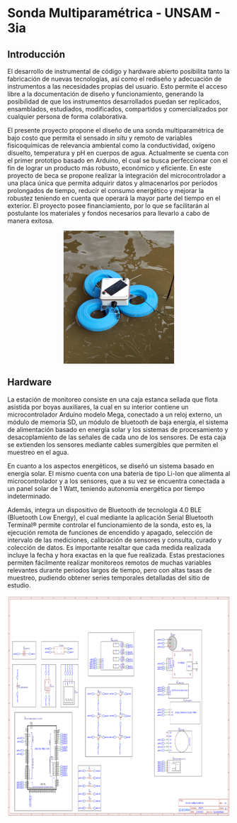 # Sonda Multiparamétrica - UNSAM - 3ia

## Introducción
El desarrollo de instrumental de código y hardware abierto posibilita tanto la fabricación de nuevas tecnologías, así como el rediseño y adecuación de instrumentos a las necesidades propias del usuario. Esto permite el acceso libre a la documentación de diseño y funcionamiento, generando la posibilidad de que los instrumentos desarrollados puedan ser replicados, ensamblados, estudiados, modificados, compartidos y comercializados por cualquier persona de forma colaborativa. 

El presente proyecto propone el diseño de una sonda multiparamétrica de bajo costo que permita el sensado _in situ_ y remoto de variables fisicoquímicas de relevancia ambiental como la conductividad, oxígeno disuelto, temperatura y pH en cuerpos de agua. Actualmente se cuenta con el primer prototipo basado en Arduino, el cual se busca perfeccionar con el fin de lograr un producto más robusto, económico y eficiente. En este proyecto de beca se propone realizar la integración del microcontrolador a una placa única que permita adquirir datos y almacenarlos por períodos prolongados de tiempo, reducir el consumo energético y mejorar la robustez teniendo en cuenta que operará la mayor parte del tiempo en el exterior. El proyecto posee financiamiento, por lo que se facilitarán al postulante los materiales y fondos necesarios para llevarlo a cabo de manera exitosa.

<p align="center">
<img align="center" src="https://github.com/FranciscoGBianco/SondaMultiP-UNSAM/blob/main/images/Sonda.jpg" width="250"  height="300">
</p>

## Hardware

La estación de monitoreo consiste en una caja estanca sellada que flota asistida por boyas auxiliares, la cual en su interior contiene un microcontrolador Arduino modelo Mega, conectado a un reloj externo, un módulo de memoria SD, un módulo de bluetooth de baja energía, el sistema de alimentación basado en energía solar y los sistemas de procesamiento y desacoplamiento de las señales de cada uno de los sensores. De esta caja se extienden los sensores mediante cables sumergibles que permiten el muestreo en el agua.

En cuanto a los aspectos energéticos, se diseñó un sistema basado en energía solar. El mismo cuenta con una batería de tipo Li-Ion que alimenta al microcontrolador y a los sensores, que a su vez se encuentra conectada a un panel solar de 1 Watt, teniendo autonomía energética por tiempo indeterminado.

Además, integra un dispositivo de Bluetooth de tecnología 4.0 BLE (Bluetooth Low Energy), el cual mediante la aplicación Serial Bluetooth Terminal® permite controlar el funcionamiento de la sonda, esto es, la ejecución remota de funciones de encendido y apagado, selección de intervalo de las mediciones, calibración de sensores y consulta, curado y colección de datos. Es importante resaltar que cada medida realizada incluye la fecha y hora exactas en la que fue realizada. Estas prestaciones permiten fácilmente realizar monitoreos remotos de muchas variables relevantes durante periodos largos de tiempo, pero con altas tasas de muestreo, pudiendo obtener series temporales detalladas del sitio de estudio. 



<p align="center">
<img align="center" src="https://github.com/FranciscoGBianco/SondaMultiP-UNSAM/blob/main/images/Schematic_V1.0.png" width="750"  height="500">
</p>
